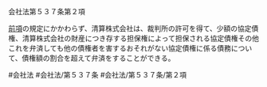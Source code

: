 会社法第５３７条第２項

[前項](会社法＿＿＿＿第５３７条第１項)の規定にかかわらず、清算株式会社は、裁判所の許可を得て、少額の協定債権、清算株式会社の財産につき存する担保権によって担保される協定債権その他これを弁済しても他の債権者を害するおそれがない協定債権に係る債務について、債権額の割合を超えて弁済をすることができる。

#会社法
#会社法/第５３７条
#会社法/第５３７条/第２項
